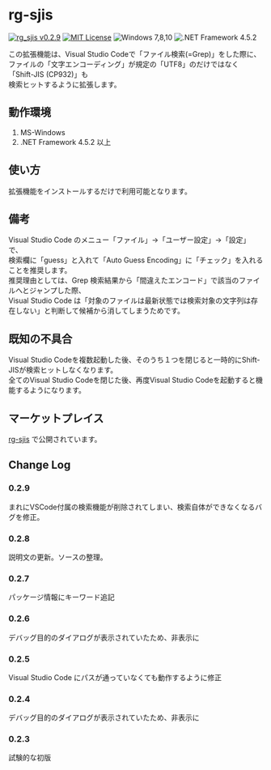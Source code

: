 # rg-sjis

[![rg_sjis v0.2.9](https://img.shields.io/badge/rg_sjis-v0.2.9-6479ff.svg)](https://github.com/komiyamma/vscode_ripgrep_sjis_extension/releases)
[![MIT License](https://img.shields.io/badge/license-MIT-blue.svg?style=flat)](LICENSE)
![Windows 7,8,10](https://img.shields.io/badge/Windows-7,8,10-6479ff.svg?logo=windows&logoColor=white)
![.NET Framework 4.5.2](https://img.shields.io/badge/.NET_Framework-v4.5.2-6479ff.svg)

この拡張機能は、Visual Studio Codeで「ファイル検索(=Grep)」をした際に、  
ファイルの「文字エンコーディング」が規定の「UTF8」のだけではなく「Shift-JIS (CP932)」も  
検索ヒットするように拡張します。

## 動作環境
1. MS-Windows  
1. .NET Framework 4.5.2 以上

## 使い方
拡張機能をインストールするだけで利用可能となります。

## 備考

Visual Studio Code のメニュー「ファイル」→「ユーザー設定」→「設定」で、  
検索欄に「guess」と入れて「Auto Guess Encoding」に「チェック」を入れることを推奨します。  
推奨理由としては、Grep 検索結果から「間違えたエンコード」で該当のファイルへとジャンプした際、  
Visual Studio Code は「対象のファイルは最新状態では検索対象の文字列は存在しない」と判断して候補から消してしまうためです。

## 既知の不具合
Visual Studio Codeを複数起動した後、そのうち１つを閉じると一時的にShift-JISが検索ヒットしなくなります。  
全てのVisual Studio Codeを閉じた後、再度Visual Studio Codeを起動すると機能するようになります。

## マーケットプレイス
[rg-sjis](https://marketplace.visualstudio.com/items?itemName=komiyamma.rg-sjis) で公開されています。

## Change Log

### 0.2.9

まれにVSCode付属の検索機能が削除されてしまい、検索自体ができなくなるバグを修正。

### 0.2.8

説明文の更新。ソースの整理。

### 0.2.7

パッケージ情報にキーワード追記

### 0.2.6

デバッグ目的のダイアログが表示されていたため、非表示に

### 0.2.5

Visual Studio Code にパスが通っていなくても動作するように修正

### 0.2.4

デバッグ目的のダイアログが表示されていたため、非表示に

### 0.2.3

試験的な初版
